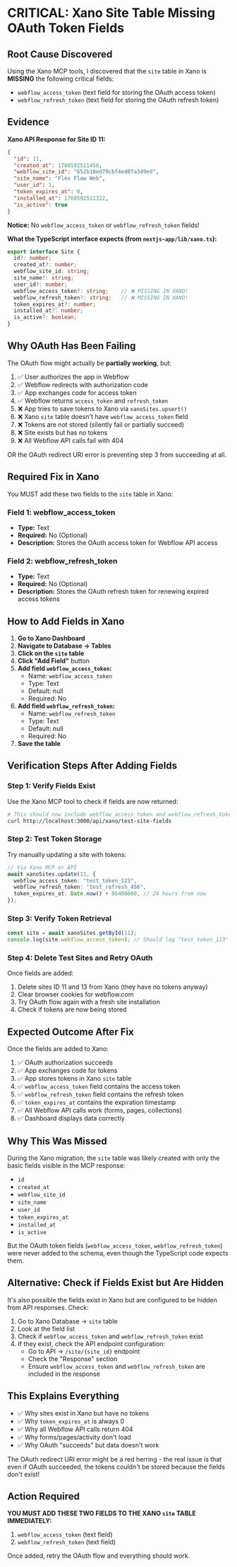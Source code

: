 # CRITICAL: Xano Site Table Missing OAuth Token Fields

## Root Cause Discovered

Using the Xano MCP tools, I discovered that the `site` table in Xano is **MISSING** the following critical fields:
- `webflow_access_token` (text field for storing the OAuth access token)
- `webflow_refresh_token` (text field for storing the OAuth refresh token)

## Evidence

**Xano API Response for Site ID 11:**
```json
{
  "id": 11,
  "created_at": 1760592511456,
  "webflow_site_id": "652b10ed79cbf4ed07a349ed",
  "site_name": "Flex Flow Web",
  "user_id": 1,
  "token_expires_at": 0,
  "installed_at": 1760592511322,
  "is_active": true
}
```

**Notice:** No `webflow_access_token` or `webflow_refresh_token` fields!

**What the TypeScript interface expects (from `nextjs-app/lib/xano.ts`):**
```typescript
export interface Site {
  id?: number;
  created_at?: number;
  webflow_site_id: string;
  site_name?: string;
  user_id?: number;
  webflow_access_token?: string;    // ❌ MISSING IN XANO!
  webflow_refresh_token?: string;   // ❌ MISSING IN XANO!
  token_expires_at?: number;
  installed_at?: number;
  is_active?: boolean;
}
```

## Why OAuth Has Been Failing

The OAuth flow might actually be **partially working**, but:

1. ✅ User authorizes the app in Webflow
2. ✅ Webflow redirects with authorization code
3. ✅ App exchanges code for access token
4. ✅ Webflow returns `access_token` and `refresh_token`
5. ❌ App tries to save tokens to Xano via `xanoSites.upsert()`
6. ❌ Xano `site` table doesn't have `webflow_access_token` field
7. ❌ Tokens are not stored (silently fail or partially succeed)
8. ❌ Site exists but has no tokens
9. ❌ All Webflow API calls fail with 404

OR the OAuth redirect URI error is preventing step 3 from succeeding at all.

## Required Fix in Xano

You MUST add these two fields to the `site` table in Xano:

### Field 1: webflow_access_token
- **Type:** Text
- **Required:** No (Optional)
- **Description:** Stores the OAuth access token for Webflow API access

### Field 2: webflow_refresh_token
- **Type:** Text  
- **Required:** No (Optional)
- **Description:** Stores the OAuth refresh token for renewing expired access tokens

## How to Add Fields in Xano

1. **Go to Xano Dashboard**
2. **Navigate to Database → Tables**
3. **Click on the `site` table**
4. **Click "Add Field"** button
5. **Add field `webflow_access_token`:**
   - Name: `webflow_access_token`
   - Type: Text
   - Default: null
   - Required: No
6. **Add field `webflow_refresh_token`:**
   - Name: `webflow_refresh_token`
   - Type: Text
   - Default: null
   - Required: No
7. **Save the table**

## Verification Steps After Adding Fields

### Step 1: Verify Fields Exist

Use the Xano MCP tool to check if fields are now returned:

```bash
# This should now include webflow_access_token and webflow_refresh_token fields
curl http://localhost:3000/api/xano/test-site-fields
```

### Step 2: Test Token Storage

Try manually updating a site with tokens:

```typescript
// Via Xano MCP or API
await xanoSites.update(11, {
  webflow_access_token: "test_token_123",
  webflow_refresh_token: "test_refresh_456",
  token_expires_at: Date.now() + 86400000, // 24 hours from now
});
```

### Step 3: Verify Token Retrieval

```typescript
const site = await xanoSites.getById(11);
console.log(site.webflow_access_token); // Should log "test_token_123"
```

### Step 4: Delete Test Sites and Retry OAuth

Once fields are added:

1. Delete sites ID 11 and 13 from Xano (they have no tokens anyway)
2. Clear browser cookies for webflow.com
3. Try OAuth flow again with a fresh site installation
4. Check if tokens are now being stored

## Expected Outcome After Fix

Once the fields are added to Xano:

1. ✅ OAuth authorization succeeds
2. ✅ App exchanges code for tokens
3. ✅ App stores tokens in Xano `site` table
4. ✅ `webflow_access_token` field contains the access token
5. ✅ `webflow_refresh_token` field contains the refresh token
6. ✅ `token_expires_at` contains the expiration timestamp
7. ✅ All Webflow API calls work (forms, pages, collections)
8. ✅ Dashboard displays data correctly

## Why This Was Missed

During the Xano migration, the `site` table was likely created with only the basic fields visible in the MCP response:
- `id`
- `created_at`
- `webflow_site_id`
- `site_name`
- `user_id`
- `token_expires_at`
- `installed_at`
- `is_active`

But the OAuth token fields (`webflow_access_token`, `webflow_refresh_token`) were never added to the schema, even though the TypeScript code expects them.

## Alternative: Check if Fields Exist but Are Hidden

It's also possible the fields exist in Xano but are configured to be hidden from API responses. Check:

1. Go to Xano Database → `site` table
2. Look at the field list
3. Check if `webflow_access_token` and `webflow_refresh_token` exist
4. If they exist, check the API endpoint configuration:
   - Go to API → `/site/{site_id}` endpoint
   - Check the "Response" section
   - Ensure `webflow_access_token` and `webflow_refresh_token` are included in the response

## This Explains Everything

- ✅ Why sites exist in Xano but have no tokens
- ✅ Why `token_expires_at` is always 0
- ✅ Why all Webflow API calls return 404
- ✅ Why forms/pages/activity don't load
- ✅ Why OAuth "succeeds" but data doesn't work

The OAuth redirect URI error might be a red herring - the real issue is that even if OAuth succeeded, the tokens couldn't be stored because the fields don't exist!

## Action Required

**YOU MUST ADD THESE TWO FIELDS TO THE XANO `site` TABLE IMMEDIATELY:**
1. `webflow_access_token` (text field)
2. `webflow_refresh_token` (text field)

Once added, retry the OAuth flow and everything should work.

